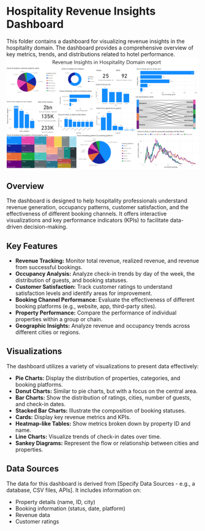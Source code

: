 # Hospitality Revenue Insights Dashboard

This folder contains a dashboard for visualizing revenue insights in the hospitality domain. The dashboard provides a comprehensive overview of key metrics, trends, and distributions related to hotel performance.
![Alt Text](https://github.com/mohankumar-data-analyst/PowerBI-Reports/blob/main/Revenue%20Insights%20in%20Hospitality%20Domain%20Report/Screenshot%202025-01-30%20005653.png)


## Overview

The dashboard is designed to help hospitality professionals understand revenue generation, occupancy patterns, customer satisfaction, and the effectiveness of different booking channels. It offers interactive visualizations and key performance indicators (KPIs) to facilitate data-driven decision-making.

## Key Features

* **Revenue Tracking:** Monitor total revenue, realized revenue, and revenue from successful bookings.
* **Occupancy Analysis:** Analyze check-in trends by day of the week, the distribution of guests, and booking statuses.
* **Customer Satisfaction:** Track customer ratings to understand satisfaction levels and identify areas for improvement.
* **Booking Channel Performance:** Evaluate the effectiveness of different booking platforms (e.g., website, app, third-party sites).
* **Property Performance:** Compare the performance of individual properties within a group or chain.
* **Geographic Insights:** Analyze revenue and occupancy trends across different cities or regions.

## Visualizations

The dashboard utilizes a variety of visualizations to present data effectively:

* **Pie Charts:** Display the distribution of properties, categories, and booking platforms.
* **Donut Charts:** Similar to pie charts, but with a focus on the central area.
* **Bar Charts:** Show the distribution of ratings, cities, number of guests, and check-in dates.
* **Stacked Bar Charts:** Illustrate the composition of booking statuses.
* **Cards:** Display key revenue metrics and KPIs.
* **Heatmap-like Tables:** Show metrics broken down by property ID and name.
* **Line Charts:** Visualize trends of check-in dates over time.
* **Sankey Diagrams:** Represent the flow or relationship between cities and properties.

## Data Sources

The data for this dashboard is derived from [Specify Data Sources - e.g., a database, CSV files, APIs].  It includes information on:

* Property details (name, ID, city)
* Booking information (status, date, platform)
* Revenue data
* Customer ratings

